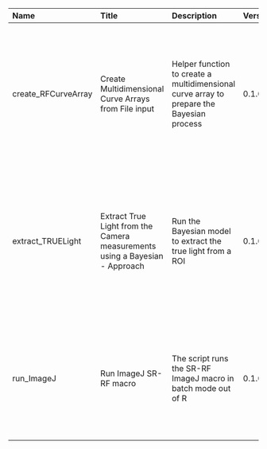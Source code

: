 

| Name                | Title                                                                           | Description                                                                              | Version | m.Date | m.Time | Author                                                                                                              | Citation                                                                                                                                                                                                                                                                         |
|:--------------------|:--------------------------------------------------------------------------------|:-----------------------------------------------------------------------------------------|:--------|:-------|:-------|:--------------------------------------------------------------------------------------------------------------------|:---------------------------------------------------------------------------------------------------------------------------------------------------------------------------------------------------------------------------------------------------------------------------------|
| create_RFCurveArray | Create Multidimensional Curve Arrays from File input                            | Helper function to create a multidimensional curve array to prepare the Bayesian process | 0.1.0   | NA     | NA     | Sebastian Kreutzer, Geography & Earth Sciences, Aberystwyth University (United Kingdom) -  , RLum Developer Team | Kreutzer, S., 2020. create_RFCurveArray(): Create Multidimensional Curve Arrays from File input. Function version 0.1.0. In: Kreutzer, S., Mittelstrass, D., 2020. RLumSTARR: Spatially Resolved Radiofluorescence Analysis. R package version 0.1.0.9000-27.                    |
| extract_TRUELight   | Extract True Light from the Camera measurements using a Bayesian -  Approach | Run the Bayesian model to extract the true light from a ROI                              | 0.1.0   | NA     | NA     | Sebastian Kreutzer, Geography & Earth Sciences, Aberystwyth University (United Kingdom) -  , RLum Developer Team | Kreutzer, S., 2020. extract_TRUELight(): Extract True Light from the Camera measurements using a Bayesian Approach. Function version 0.1.0. In: Kreutzer, S., Mittelstrass, D., 2020. RLumSTARR: Spatially Resolved Radiofluorescence Analysis. R package version 0.1.0.9000-27. |
| run_ImageJ          | Run ImageJ SR-RF macro                                                          | The script runs the SR-RF ImageJ macro in batch mode out of R                            | 0.1.0   | NA     | NA     | Sebastian Kreutzer, Geography & Earth Sciences, Aberystwyth University (United Kingdom) -  , RLum Developer Team | Kreutzer, S., 2020. run_ImageJ(): Run ImageJ SR-RF macro. Function version 0.1.0. In: Kreutzer, S., Mittelstrass, D., 2020. RLumSTARR: Spatially Resolved Radiofluorescence Analysis. R package version 0.1.0.9000-27.                                                           |

